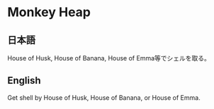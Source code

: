 # Monkey Heap

## 日本語
House of Husk, House of Banana, House of Emma等でシェルを取る。

## English
Get shell by House of Husk, House of Banana, or House of Emma.
